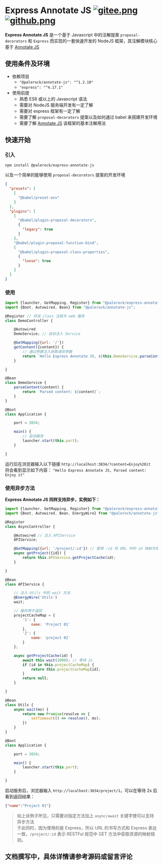 # Express Annotate JS [![gitee.png](https://palerock.cn/api-provider/files/view?identity=L2FydGljbGUvaW1hZ2UvMjAyMDA2MjkxNTQyMTMwNzVXcWZyU2dTbC5wbmc=&w=15)](https://gitee.com/HGJing/express-annotate-js) [![github.png](https://palerock.cn/api-provider/files/view?identity=L2FydGljbGUvaW1hZ2UvMjAyMDA2MjkxNjU3NDkzMDkybWNLRXhHMi5wbmc=&w=15)](https://github.com/canguser/express-annotate-js)

**Express Annotate JS** 是一个基于 Javascript 中的注解提案 `proposal-decorators` 和 `Express` 而实现的一套快速开发的 NodeJS 框架，其注解模块核心基于 [Annotate JS](https://github.com/canguser/annotate-js)  
## 使用条件及环境  
- 依赖项目
    - `"@palerock/annotate-js": "^1.2.10"`
    - `"express": "^4.17.1"`
- 使用前提
    - 熟悉 ES6 或以上的 Javascript 语法
    - 需要对 NodeJS 服务端开发有一定了解
    - 需要对 express 框架有一定了解
    - 需要了解 `proposal-decorators` 提案以及如何通过 babel 来搭建开发环境
    - 需要了解 [Annotate JS](https://github.com/canguser/annotate-js) 该框架的基本注解用法
## 快速开始
### 引入
```shell script
npm install @palerock/express-annotate-js
```
以及一个简单的能够使用 `proposal-decorators` 提案的开发环境
```json
{
  "presets": [
    [
      "@babel/preset-env"
    ]
  ],
  "plugins": [
    [
      "@babel/plugin-proposal-decorators",
      {
        "legacy": true
      }
    ],
    "@babel/plugin-proposal-function-bind",
    [
      "@babel/plugin-proposal-class-properties",
      {
        "loose": true
      }
    ]
  ]
}
```
### 使用
```javascript
import {launcher, GetMapping, Register} from "@palerock/express-annotate-js";
import {Boot, Autowired, Bean} from "@palerock/annotate-js"; 

@Register // 将该 class 注册为 web 服务
class DemoController {

    @Autowired
    DemoService; // 自动注入 Service

    @GetMapping({url: '/'})
    getContent({content}) {
        // 通过参数注入获取请求参数
        return `Hello Express Annotate JS, ${this.DemoService.parseContent(content)}`;
    }

}

@Bean
class DemoService {
    parseContent(content) {
        return `Parsed content: ${content}`;
    }
}

@Boot
class Application {

    port = 3034;

    main() {
        // 启动服务
        launcher.start(this.port);
    }

}
```
运行后在浏览器输入以下链接 `http://localhost:3034/?content=Enjoy%20it`  
将会看到显示如下内容： `"Hello Express Annotate JS, Parsed content: Enjoy it"`  

### 使用异步方法

**Express Annotate JS 同样支持异步，实例如下：**

```javascript
import {launcher, GetMapping, Register} from "@palerock/express-annotate-js";
import {Boot, Autowired, Bean, EnergyWire} from "@palerock/annotate-js"; 

@Register
class AsyncController {

    @Autowired // 注入 APIService
    APIService;

    @GetMapping({url: '/project/:id'}) // 使用 :id 将 URL 中的 id 映射为参数并注入到方法中
    async getProject({id}) {
        return this.APIService.getProjectCache(id);
    }

}

@Bean
class APIService {

    // 注入 Utils 中的 wait 方法
    @EnergyWire('Utils')
    wait;

    // 缓存用于返回
    projectCacheMap = {
        '1': {
            name: 'Project 01'
        },
        '2': {
            name: 'project 02'
        }
    };

    async getProjectCache(id) {
        await this.wait(2000); // 等待 2s 
        if (id in this.projectCacheMap) {
            return this.projectCacheMap[id];
        }
        return null;
    }

}

@Bean
class Utils {
    async wait(ms) {
        return new Promise(resolve => {
            setTimeout(() => resolve(), ms);
        })
    }
}

@Boot
class Application {

    port = 3034;

    main() {
        launcher.start(this.port);
    }

}
```

启动服务后，浏览器输入 `http://localhost:3034/project/1`，可以在等待 2s 后看到返回结果： 

```json
{"name":"Project 01"}
```

> 如上诉例子所见，只需要对指定方法加上 `async/await` 关键字便可以支持异步方法  
于此同时，因为使用的是 Express，所以 URL 的书写方式和 Express 表达一致，`/project/:id` 表示 RESTFul 规范中 GET 方法中获取资源的映射规则。

## 文档撰写中，具体详情请参考源码或留言评论